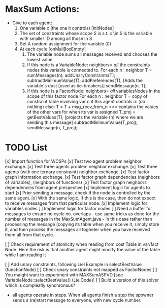 # MaxSum Actions:
- Give to each agent:
    1. One variable x (the one it controls)   [initNodes]
    2. The set of constraints whose scope S is s.t. x \in S is the 
       variable with smaller ID among all those in S
    3. Set A random assignment for the variable (0)
    4. At each cycle [onMailBoxEmpty]
       1. The variable node sums all messages received and chooses the lowest value
       2. If this node is a VariableNode:
          neighbors= *all* the constraints nodes this variable is connected to.
          For each n : neighbor
             T = sumMessages(n);
             addUnaryConstraints(T);
             subtractMinimumValue(T);
             addPreferences(T); [Adds the variable's dust (used as tie-breakers)]
             sendMessage(n, T);
       3. If this node is a FactorNode:
          neighbors= *all* variablesNodes in the scope of this factor node
          For each n : neighbor
             T = copy of constraint table involving var n
             if this agent controls n: (do nothing)
             else: T = T + msg_recv_from_n   <<< contains the values of the other vars for when its var is assigned 
             T_proj = getBestValues(T);          [projects the variable (n) where we are sending this message]
   		     subtractMinimumValue(T_proj);
		     sendMessage(n, T_proj);

# TODO List

[x] Import function for WCSPs 
[x] Test two agent problem neighbor exchange.
[x] Test three agents problem neighbor exchange.
[x] Test three agents (with one ternary constraint) neighbor exchange.
[x] Test factor graph information exchange.
[x] Test factor graph dependencies (neighbors of variables), (neighbors of functions)
[x] Test factor graph neighbors dependencies from agent prespective
[x] Implement logic for agents to start
[x] Prior sending a message, check if the node is controlled by the same agent.
[x] With the same logic, if this is the case, then do not expect to receive messages from that particular node.
[x] Implement logic for variables nodes 
[ ] Implement logic for factor nodes
[ ] Need a buffer for messages to ensure no cycle no. overlaps - use same tricks as
    done for the number of messages in the MaxSumAgent.java
    - In this case rather than processing the message (copying its table
     when you receive it, simply store it, and then process the messages
     all togheter when you have received them all from that cycle.
     
[ ] Check requirement of atomicity when reading from cost Table in var/fact Node. Here the risk is that another agent
    might modify the value of the table while I am reading it

[ ] Add unary constraints, following Liel Example in selectBestValue (functionNode)
    [ ] Check unary constraints not mapped as FactorNodes
[ ] You maight want to experiment with MAXSumASPVD [see VariableNode::selectBestValue()  (LielCode)]
[ ] Build a version of this solver which is compleatly synchronous? 
 - all agents operate in steps. When all agents finish a step the spowner sends a (re)start message to everyone,
   with new cycle number.